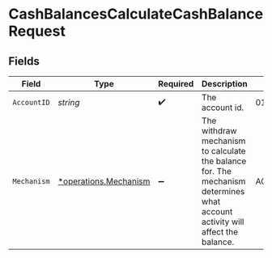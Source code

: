 # CashBalancesCalculateCashBalanceRequest


## Fields

| Field                                                                                                                        | Type                                                                                                                         | Required                                                                                                                     | Description                                                                                                                  | Example                                                                                                                      |
| ---------------------------------------------------------------------------------------------------------------------------- | ---------------------------------------------------------------------------------------------------------------------------- | ---------------------------------------------------------------------------------------------------------------------------- | ---------------------------------------------------------------------------------------------------------------------------- | ---------------------------------------------------------------------------------------------------------------------------- |
| `AccountID`                                                                                                                  | *string*                                                                                                                     | :heavy_check_mark:                                                                                                           | The account id.                                                                                                              | 01H8FB90ZRRFWXB4XC2JPJ1D4Y                                                                                                   |
| `Mechanism`                                                                                                                  | [*operations.Mechanism](../../models/operations/mechanism.md)                                                                | :heavy_minus_sign:                                                                                                           | The withdraw mechanism to calculate the balance for. The mechanism determines what account activity will affect the balance. | ACH                                                                                                                          |